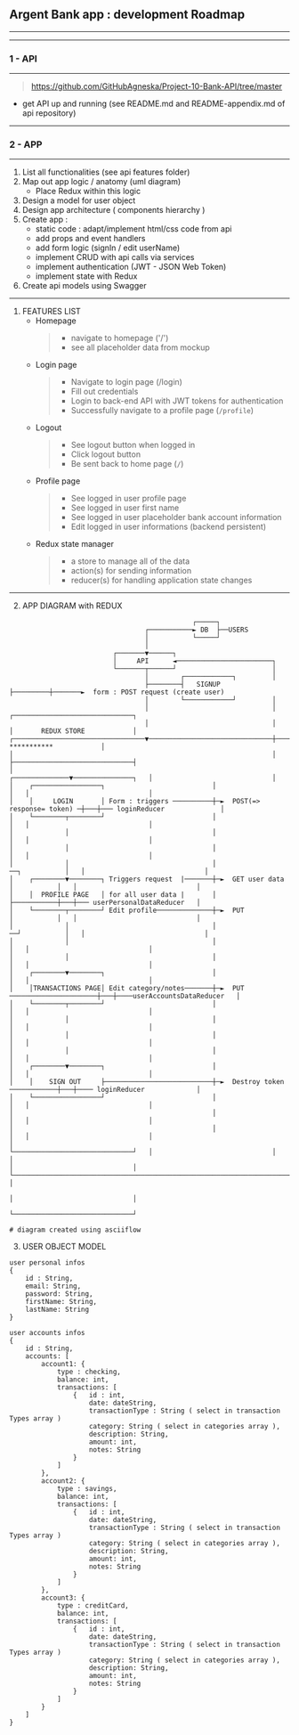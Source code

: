 ##  Argent Bank app : development Roadmap
---

---
### 1 - API
---
 > https://github.com/GitHubAgneska/Project-10-Bank-API/tree/master
- get API up and running (see README.md and README-appendix.md of api repository)

---
### 2 - APP
---
1. List all functionalities (see api features folder)
2. Map out app logic / anatomy (uml diagram)
   + Place Redux within this logic
3. Design a model for user object
4. Design app architecture ( components hierarchy )
5. Create app : 
    - static code : adapt/implement html/css code from api 
    - add props and event handlers
    - add form logic (signIn / edit userName)
    - implement CRUD with api calls via services
    - implement authentication (JWT - JSON Web Token)
    - implement state with Redux
6. Create api models using Swagger

---
1. FEATURES LIST
    - Homepage
        > - navigate to homepage ('/')
        > - see all placeholder data from mockup
    - Login page
        > - Navigate to login page (/login)
        > - Fill out credentials
        > - Login to back-end API with JWT tokens for authentication
        > - Successfully navigate to a profile page (`/profile`)
    - Logout
        > - See logout button when logged in
        > - Click logout button
        > - Be sent back to home page (`/`)
    - Profile page
        > - See logged in user profile page
        > - See logged in user first name
        > - See logged in user placeholder bank account information
        > - Edit logged in user informations (backend persistent)
    - Redux state manager
        > - a store to manage all of the data
        > - action(s) for sending information
        > - reducer(s) for handling application state changes
---

2. APP DIAGRAM with REDUX
```
                                              ┌─────┐
                                  ┌───────────► DB  ├──USERS
                                  │           └─────┘
                                  │
                          ┌───────▼──────┐
                          │     API      ◄────────────────────────┐
                          └───────┬──────┘                        │
                                  │        ┌────────────┐         │
                                  ├────────┤   SIGNUP   ├─────────┼───────►  form : POST request (create user)
                                  │        └────────────┘         │
                                  │                               │                   ┌──────────────────────────────┐
                                  │                               │                   │       REDUX STORE            │
┌─────────────────────────────────▼───────────────────────────────┼───────────────────┤       ***********            │
│                                                                 │                   ├──────────────────────────────┤
│                                                  ┌──────────────▼───────────────┐   │                              │
│    ┌─────────────────┐                           │                              │   │                              │
│    │     LOGIN       │ Form : triggers ──────────┼─►  POST(=> response= token) ─┼───┼─── loginReducer              │
│    └────────┬────────┘                           │                              │   │                              │
│             │                                    │                              │   │                              │
│             │                                    │                              │   │                              │
│             │                                    │                ──┐           │   │                              │
│    ┌────────▼────────┐ Triggers request  |───────┼─►  GET user data │           │   │                              │
│    │  PROFILE PAGE   │ for all user data |       │                  ├───────────┼───┼─── userPersonalDataReducer   │
│    └────────┬────────┘ Edit profile──────────────┼─►  PUT           │           │   │                              │
│             │                                    │                ──┘           │   │                              │
│             │                                    │                              │   │                              │
│             │                                    │                              │   │                              │
│    ┌────────▼────────┐                           │                              │   │                              │
│    │TRANSACTIONS PAGE│ Edit category/notes───────┼─►  PUT ──────────────────────┼───┼────userAccountsDataReducer   │
│    └────────┬────────┘                           │                              │   │                              │
│             │                                    │                              │   │                              │
│             │                                    │                              │   │                              │
│             │                                    │                              │   │                              │
│    ┌────────▼────────┐                           │                              │   │                              │
│    │    SIGN OUT     ├───────────────────────────┼─►  Destroy token ────────────┼───┼──── loginReducer             │
│    └─────────────────┘                           │                              │   │                              │
│                                                  │                              │   │                              │
│                                                  │                              │   │                              │
│                                                  └──────────────────────────────┘   │                              │
│                                                                                     │                              │
└─────────────────────────────────────────────────────────────────────────────────────┤                              │
                                                                                      │                              │
                                                                                      └──────────────────────────────┘

# diagram created using asciiflow
```

3. USER OBJECT MODEL

````
user personal infos
{
    id : String,
    email: String,
    password: String,
    firstName: String,
    lastName: String
}

user accounts infos
{
    id : String,
    accounts: [
        account1: {
            type : checking,
            balance: int,
            transactions: [
                {   id : int,
                    date: dateString,
                    transactionType : String ( select in transaction Types array )
                    category: String ( select in categories array ),
                    description: String,
                    amount: int,
                    notes: String
                }
            ]
        },
        account2: {
            type : savings,
            balance: int,
            transactions: [
                {   id : int,
                    date: dateString,
                    transactionType : String ( select in transaction Types array )
                    category: String ( select in categories array ),
                    description: String,
                    amount: int,
                    notes: String
                }
            ]
        },
        account3: {
            type : creditCard,
            balance: int,
            transactions: [
                {   id : int,
                    date: dateString,
                    transactionType : String ( select in transaction Types array )
                    category: String ( select in categories array ),
                    description: String,
                    amount: int,
                    notes: String
                }
            ]
        }
    ]
}


````





